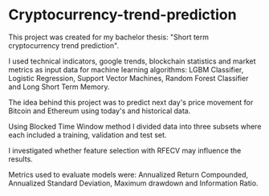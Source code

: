 # Cryptocurrency-trend-prediction
This project was created for my bachelor thesis: "Short term cryptocurrency trend prediction".

I used technical indicators, google trends, blockchain statistics and market metrics as input data for machine learning algorithms:
LGBM Classifier, Logistic Regression, Support Vector Machines, Random Forest Classifier and Long Short Term Memory.

The idea behind this project was to predict next day's price movement for Bitcoin and Ethereum using today's and historical data.

Using Blocked Time Window method I divided data into three subsets where each included a training, validation and test set.

I investigated whether feature selection with RFECV may influence the results. 

Metrics used to evaluate models were: Annualized Return Compounded, Annualized Standard Deviation, Maximum drawdown and Information Ratio.
